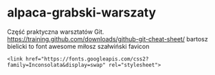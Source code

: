 # alpaca-grabski-warszaty
Część praktyczna warsztatów Git.
https://training.github.com/downloads/github-git-cheat-sheet/
bartosz bielicki to font awesome
miłosz szałwiński favicon


	<link href="https://fonts.googleapis.com/css2?family=Inconsolata&display=swap" rel="stylesheet">
